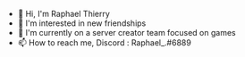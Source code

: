 - 👋 Hi, I'm Raphael Thierry
- 👀 I'm interested in new friendships
- 🌱 I'm currently on a server creator team focused on games
- 📫 How to reach me, Discord : Raphael_.#6889
